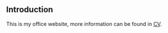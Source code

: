 ## Introduction

This is my office website, more information can be found in [CV](wenjie015.github.com).
